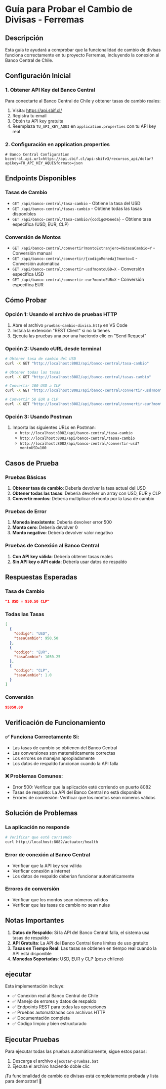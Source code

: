 # Guía para Probar el Cambio de Divisas - Ferremas

## Descripción
Esta guía te ayudará a comprobar que la funcionalidad de cambio de divisas funciona correctamente en tu proyecto Ferremas, incluyendo la conexión al Banco Central de Chile.

## Configuración Inicial

### 1. Obtener API Key del Banco Central
Para conectarte al Banco Central de Chile y obtener tasas de cambio reales:

1. Visita: https://api.sbif.cl/
2. Registra tu email
3. Obtén tu API key gratuita
4. Reemplaza `TU_API_KEY_AQUI` en `application.properties` con tu API key real

### 2. Configuración en application.properties
```properties
# Banco Central Configuration
bcentral.api.url=https://api.sbif.cl/api-sbifv3/recursos_api/dolar?apikey=TU_API_KEY_AQUI&formato=json
```

## Endpoints Disponibles

### Tasas de Cambio
- `GET /api/banco-central/tasa-cambio` - Obtiene la tasa del USD
- `GET /api/banco-central/tasas-cambio` - Obtiene todas las tasas disponibles
- `GET /api/banco-central/tasa-cambio/{codigoMoneda}` - Obtiene tasa específica (USD, EUR, CLP)

### Conversión de Montos
- `GET /api/banco-central/convertir?montoExtranjero=X&tasaCambio=Y` - Conversión manual
- `GET /api/banco-central/convertir/{codigoMoneda}?monto=X` - Conversión automática
- `GET /api/banco-central/convertir-usd?montoUSD=X` - Conversión específica USD
- `GET /api/banco-central/convertir-eur?montoEUR=X` - Conversión específica EUR

## Cómo Probar

### Opción 1: Usando el archivo de pruebas HTTP
1. Abre el archivo `pruebas-cambio-divisa.http` en VS Code
2. Instala la extensión "REST Client" si no la tienes
3. Ejecuta las pruebas una por una haciendo clic en "Send Request"

### Opción 2: Usando cURL desde terminal
```bash
# Obtener tasa de cambio del USD
curl -X GET "http://localhost:8082/api/banco-central/tasa-cambio"

# Obtener todas las tasas
curl -X GET "http://localhost:8082/api/banco-central/tasas-cambio"

# Convertir 100 USD a CLP
curl -X GET "http://localhost:8082/api/banco-central/convertir-usd?montoUSD=100"

# Convertir 50 EUR a CLP
curl -X GET "http://localhost:8082/api/banco-central/convertir-eur?montoEUR=50"
```

### Opción 3: Usando Postman
1. Importa las siguientes URLs en Postman:
   - `http://localhost:8082/api/banco-central/tasa-cambio`
   - `http://localhost:8082/api/banco-central/tasas-cambio`
   - `http://localhost:8082/api/banco-central/convertir-usd?montoUSD=100`

## Casos de Prueba

### Pruebas Básicas
1. **Obtener tasa de cambio**: Debería devolver la tasa actual del USD
2. **Obtener todas las tasas**: Debería devolver un array con USD, EUR y CLP
3. **Convertir montos**: Debería multiplicar el monto por la tasa de cambio

### Pruebas de Error
1. **Moneda inexistente**: Debería devolver error 500
2. **Monto cero**: Debería devolver 0
3. **Monto negativo**: Debería devolver valor negativo

### Pruebas de Conexión al Banco Central
1. **Con API key válida**: Debería obtener tasas reales
2. **Sin API key o API caída**: Debería usar datos de respaldo

## Respuestas Esperadas

### Tasa de Cambio
```json
"1 USD = 950.50 CLP"
```

### Todas las Tasas
```json
[
  {
    "codigo": "USD",
    "tasaCambio": 950.50
  },
  {
    "codigo": "EUR", 
    "tasaCambio": 1050.25
  },
  {
    "codigo": "CLP",
    "tasaCambio": 1.0
  }
]
```

### Conversión
```json
95050.00
```

## Verificación de Funcionamiento

### ✅ Funciona Correctamente Si:
- Las tasas de cambio se obtienen del Banco Central
- Las conversiones son matemáticamente correctas
- Los errores se manejan apropiadamente
- Los datos de respaldo funcionan cuando la API falla

### ❌ Problemas Comunes:
- Error 500: Verificar que la aplicación esté corriendo en puerto 8082
- Tasas de respaldo: La API del Banco Central no está disponible
- Errores de conversión: Verificar que los montos sean números válidos

## Solución de Problemas

### La aplicación no responde
```bash
# Verificar que esté corriendo
curl http://localhost:8082/actuator/health
```

### Error de conexión al Banco Central
- Verificar que la API key sea válida
- Verificar conexión a internet
- Los datos de respaldo deberían funcionar automáticamente

### Errores de conversión
- Verificar que los montos sean números válidos
- Verificar que las tasas de cambio no sean nulas

## Notas Importantes

1. **Datos de Respaldo**: Si la API del Banco Central falla, el sistema usa tasas de respaldo
2. **API Gratuita**: La API del Banco Central tiene límites de uso gratuito
3. **Tasas en Tiempo Real**: Las tasas se obtienen en tiempo real cuando la API está disponible
4. **Monedas Soportadas**: USD, EUR y CLP (peso chileno)

## ejecutar

Esta implementación incluye:
- ✅ Conexión real al Banco Central de Chile
- ✅ Manejo de errores y datos de respaldo
- ✅ Endpoints REST para todas las operaciones
- ✅ Pruebas automatizadas con archivos HTTP
- ✅ Documentación completa
- ✅ Código limpio y bien estructurado 

## Ejecutar Pruebas

Para ejecutar todas las pruebas automáticamente, sigue estos pasos:

1. Descarga el archivo `ejecutar-pruebas.bat`
2. Ejecuta el archivo haciendo doble clic

¡Tu funcionalidad de cambio de divisas está completamente probada y lista para demostrar! 🎯 
